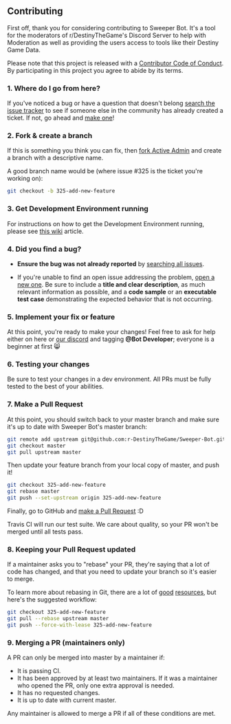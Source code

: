 ## Contributing

First off, thank you for considering contributing to Sweeper Bot. It's a tool for the
moderators of r/DestinyTheGame's Discord Server to help with Moderation as well as
providing the users access to tools like their Destiny Game Data.

Please note that this project is released with a [Contributor Code of Conduct](https://github.com/r-DestinyTheGame/Sweeper-Bot/blob/master/docs/CODE_OF_CONDUCT.md).
By participating in this project you agree to abide by its terms.

### 1. Where do I go from here?

If you've noticed a bug or have a question that doesn't belong
[search the issue tracker](https://github.com/r-DestinyTheGame/Sweeper-Bot/issues?q=something)
to see if someone else in the community has already created a ticket.
If not, go ahead and [make one](https://github.com/r-DestinyTheGame/Sweeper-Bot/issues/new)!

### 2. Fork & create a branch

If this is something you think you can fix, then
[fork Active Admin](https://help.github.com/articles/fork-a-repo)
and create a branch with a descriptive name.

A good branch name would be (where issue #325 is the ticket you're working on):

```sh
git checkout -b 325-add-new-feature
```

### 3. Get Development Environment running

For instructions on how to get the Development Environment running, please
see [this wiki](https://github.com/r-DestinyTheGame/Sweeper-Bot/wiki/Developer's-Corner) article.

### 4. Did you find a bug?

* **Ensure the bug was not already reported** by [searching all
  issues](https://github.com/r-DestinyTheGame/Sweeper-Bot/issues?q=).

* If you're unable to find an open issue addressing the problem, [open a new
  one](https://github.com/r-DestinyTheGame/Sweeper-Bot/issues/new). Be sure to
  include a **title and clear description**, as much relevant information as
  possible, and a **code sample** or an **executable test case** demonstrating
  the expected behavior that is not occurring.

### 5. Implement your fix or feature

At this point, you're ready to make your changes! Feel free to ask for help either
on here or [our discord](https://discord.gg/DestinyReddit) and tagging **@Bot Developer**;
everyone is a beginner at first :smile_cat:

### 6. Testing your changes

Be sure to test your changes in a dev environment. All PRs must be fully tested to
the best of your abilities.

### 7. Make a Pull Request

At this point, you should switch back to your master branch and make sure it's
up to date with Sweeper Bot's master branch:

```sh
git remote add upstream git@github.com:r-DestinyTheGame/Sweeper-Bot.git
git checkout master
git pull upstream master
```

Then update your feature branch from your local copy of master, and push it!

```sh
git checkout 325-add-new-feature
git rebase master
git push --set-upstream origin 325-add-new-feature
```

Finally, go to GitHub and
[make a Pull Request](https://help.github.com/articles/creating-a-pull-request)
:D

Travis CI will run our test suite. We care about quality, so your PR won't be merged
until all tests pass.

### 8. Keeping your Pull Request updated

If a maintainer asks you to "rebase" your PR, they're saying that a lot of code
has changed, and that you need to update your branch so it's easier to merge.

To learn more about rebasing in Git, there are a lot of
[good](http://git-scm.com/book/en/Git-Branching-Rebasing)
[resources](https://help.github.com/articles/interactive-rebase),
but here's the suggested workflow:

```sh
git checkout 325-add-new-feature
git pull --rebase upstream master
git push --force-with-lease 325-add-new-feature
```

### 9. Merging a PR (maintainers only)

A PR can only be merged into master by a maintainer if:

* It is passing CI.
* It has been approved by at least two maintainers. If it was a maintainer who
  opened the PR, only one extra approval is needed.
* It has no requested changes.
* It is up to date with current master.

Any maintainer is allowed to merge a PR if all of these conditions are
met.